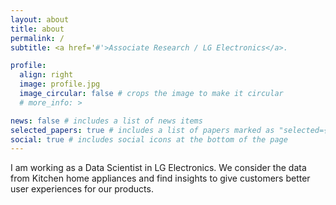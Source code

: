 ```yaml
---
layout: about
title: about
permalink: /
subtitle: <a href='#'>Associate Research / LG Electronics</a>. 

profile:
  align: right
  image: profile.jpg
  image_circular: false # crops the image to make it circular
  # more_info: >

news: false # includes a list of news items
selected_papers: true # includes a list of papers marked as "selected={true}"
social: true # includes social icons at the bottom of the page
---
```


I am working as a Data Scientist in LG Electronics. We consider the data from Kitchen home appliances and find insights to give customers better user experiences for our products. 

<!-- Write your biography here. Tell the world about yourself. Link to your favorite [subreddit](http://reddit.com). You can put a picture in, too. The code is already in, just name your picture `prof_pic.jpg` and put it in the `img/` folder.

Put your address / P.O. box / other info right below your picture. You can also disable any of these elements by editing `profile` property of the YAML header of your `_pages/about.md`. Edit `_bibliography/papers.bib` and Jekyll will render your [publications page](/al-folio/publications/) automatically.

Link to your social media connections, too. This theme is set up to use [Font Awesome icons](https://fontawesome.com/) and [Academicons](https://jpswalsh.github.io/academicons/), like the ones below. Add your Facebook, Twitter, LinkedIn, Google Scholar, or just disable all of them. -->
